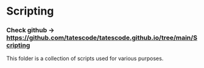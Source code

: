 # Scripting

### Check github -> https://github.com/tatescode/tatescode.github.io/tree/main/Scripting

This folder is a collection of scripts used for various purposes.
